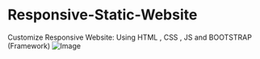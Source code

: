 # Responsive-Static-Website
Customize Responsive Website: Using HTML , CSS , JS and BOOTSTRAP (Framework)
![Image](https://github.com/user-attachments/assets/8fd61b44-6db0-4ff1-8a6b-f48962728bf9)
